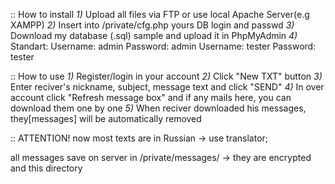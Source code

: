 

:: How to install
*1)* Upload all files via FTP or use local Apache Server(e.g XAMPP)
*2)* Insert into /private/cfg.php yours DB login and passwd
*3)* Download my database (.sql) sample and upload it in PhpMyAdmin
*4)* Standart:
	Username: admin		Password: admin
	Username: tester	Password: tester

:: How to use
*1)* Register/login in your account
*2)* Click "New TXT" button
*3)* Enter reciver's nickname, subject, message text and click "SEND"
*4)* In over account click "Refresh message box" and if any mails here, you can download them one by one
*5)* When reciver downloaded his messages, they[messages] will be automatically removed

:: ATTENTION!
now most texts are in Russian -> use translator;

all messages save on server in /private/messages/ -> they are encrypted and this directory 
